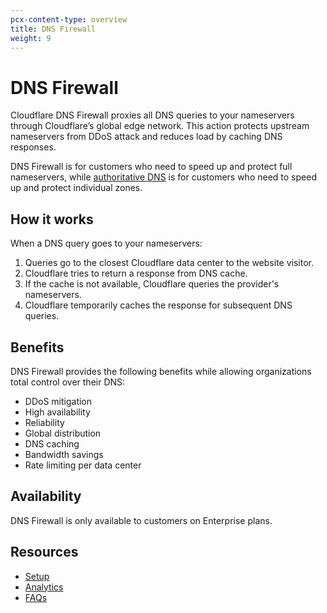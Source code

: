 ```yaml
---
pcx-content-type: overview
title: DNS Firewall
weight: 9
---
```


# DNS Firewall

Cloudflare DNS Firewall proxies all DNS queries to your nameservers through Cloudflare’s global edge network. This action protects upstream nameservers from DDoS attack and reduces load by caching DNS responses.

DNS Firewall is for customers who need to speed up and protect full nameservers, while [authoritative DNS](/dns/zone-setups/full-setup/) is for customers who need to speed up and protect individual zones.

## How it works

When a DNS query goes to your nameservers:

1.  Queries go to the closest Cloudflare data center to the website visitor.
2.  Cloudflare tries to return a response from DNS cache.
3.  If the cache is not available, Cloudflare queries the provider's nameservers.
4.  Cloudflare temporarily caches the response for subsequent DNS queries.

## Benefits

DNS Firewall provides the following benefits while allowing organizations total control over their DNS:

*   DDoS mitigation
*   High availability
*   Reliability
*   Global distribution
*   DNS caching
*   Bandwidth savings
*   Rate limiting per data center

## Availability

DNS Firewall is only available to customers on Enterprise plans.

## Resources

*   [Setup](/dns/setup/)
*   [Analytics](/dns/analytics/)
*   [FAQs](/dns/faq/)
